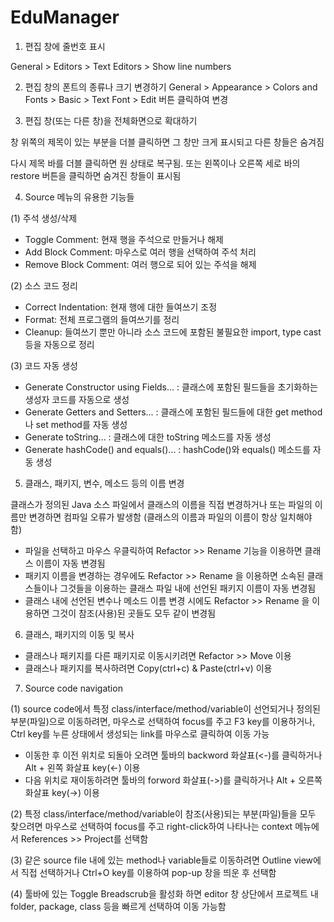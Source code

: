 # EduManager

1. 편집 창에 줄번호 표시

General > Editors > Text Editors > Show line numbers

 

2. 편집 창의 폰트의 종류나 크기 변경하기
General > Appearance > Colors and Fonts > Basic > Text Font > Edit 버튼 클릭하여 변경

 

3. 편집 창(또는 다른 창)을 전체화면으로 확대하기

창 위쪽의 제목이 있는 부분을 더블 클릭하면 그 창만 크게 표시되고 다른 창들은 숨겨짐

다시 제목 바를 더블 클릭하면 원 상태로 복구됨. 또는 왼쪽이나 오른쪽 세로 바의 restore 버튼을 클릭하면 숨겨진 창들이 표시됨

 

4. Source 메뉴의 유용한 기능들

(1) 주석 생성/삭제
 
- Toggle Comment: 현재 행을 주석으로 만들거나 해제
- Add Block Comment: 마우스로 여러 행을 선택하여 주석 처리
- Remove Block Comment: 여러 행으로 되어 있는 주석을 해제
 
(2) 소스 코드 정리
 
- Correct Indentation: 현재 행에 대한 들여쓰기 조정
- Format: 전체 프로그램의 들여쓰기를 정리
- Cleanup: 들여쓰기 뿐만 아니라 소스 코드에 포함된 불필요한 import, type cast 등을 자동으로 정리
 
(3) 코드 자동 생성
  
- Generate Constructor using Fields... : 클래스에 포함된 필드들을 초기화하는 생성자 코드를 자동으로 생성
- Generate Getters and Setters... : 클래스에 포함된 필드들에 대한 get method나 set method를 자동 생성
- Generate toString... : 클래스에 대한 toString 메소드를 자동 생성 
- Generate hashCode() and equals()... : hashCode()와 equals() 메소드를 자동 생성 
 
 
5. 클래스, 패키지, 변수, 메소드 등의 이름 변경
 
클래스가 정의된 Java 소스 파일에서 클래스의 이름을 직접 변경하거나 또는 파일의 이름만 변경하면 컴파일 오류가 발생함 (클래스의 이름과 파일의 이름이 항상 일치해야 함)
 
- 파일을 선택하고 마우스 우클릭하여 Refactor >> Rename 기능을 이용하면 클래스 이름이 자동 변경됨
- 패키지 이름을 변경하는 경우에도 Refactor >> Rename 을 이용하면 소속된 클래스들이나 그것들을 이용하는 클래스 파일 내에 선언된 패키지 이름이 자동 변경됨
- 클래스 내에 선언된 변수나 메소드 이름 변경 시에도 Refactor >> Rename 을 이용하면 그것이 참조(사용)된 곳들도 모두 같이 변경됨
   
 
6. 클래스, 패키지의 이동 및 복사
 
- 클래스나 패키지를 다른 패키지로 이동시키려면 Refactor >> Move 이용
- 클래스나 패키지를 복사하려면 Copy(ctrl+c) & Paste(ctrl+v) 이용
    
  
7. Source code navigation
 
(1) source code에서 특정 class/interface/method/variable이 선언되거나 정의된 부분(파일)으로 이동하려면, 마우스로 선택하여 focus를 주고 F3 key를 이용하거나,
Ctrl key를 누른 상태에서 생성되는 link를 마우스로 클릭하여 이동 가능
- 이동한 후 이전 위치로 되돌아 오려면 툴바의 backword 화살표(<-)를 클릭하거나 Alt + 왼쪽 화살표 key(<-) 이용
- 다음 위치로 재이동하려면 툴바의 forword 화살표(->)를 클릭하거나 Alt + 오른쪽 화살표 key(->) 이용
 
(2) 특정 class/interface/method/variable이 참조(사용)되는 부분(파일)들을 모두 찾으려면 마우스로 선택하여 focus를 주고 right-click하여 나타나는 context 메뉴에서 References >> Project를 선택함
 
(3) 같은 source file 내에 있는 method나 variable들로 이동하려면 Outline view에서 직접 선택하거나 Ctrl+O key를 이용하여 pop-up 창을 띄운 후 선택함
 
(4) 툴바에 있는 Toggle Breadscrub을 활성화 하면 editor 창 상단에서 프로젝트 내 folder, package, class 등을 빠르게 선택하여 이동 가능함
